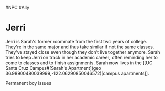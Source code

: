 #NPC #Ally
# Jerri
Jerri is Sarah's former roommate from the first two years of college. They're in the same major and thus take similar if not the same classes. They've stayed close even though they don't live together anymore. Sarah tries to keep Jerri on track in her academic career, often reminding her to come to classes and to finish assignments.
Sarah now lives in the [[UC Santa Cruz Campus#[Sarah's Apartment](geo 36.98900480039999,-122.06290850046572)|campus apartments]].

Permanent boy issues